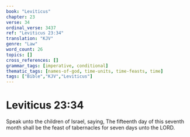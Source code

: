 ```yaml
---
book: "Leviticus"
chapter: 23
verse: 34
ordinal_verse: 3437
ref: "Leviticus 23:34"
translation: "KJV"
genre: "Law"
word_count: 26
topics: []
cross_references: []
grammar_tags: [imperative, conditional]
thematic_tags: [names-of-god, time-units, time-feasts, time]
tags: ["Bible","KJV","Leviticus"]
---
```


# Leviticus 23:34

Speak unto the children of Israel, saying, The fifteenth day of this seventh month shall be the feast of tabernacles for seven days unto the LORD.
